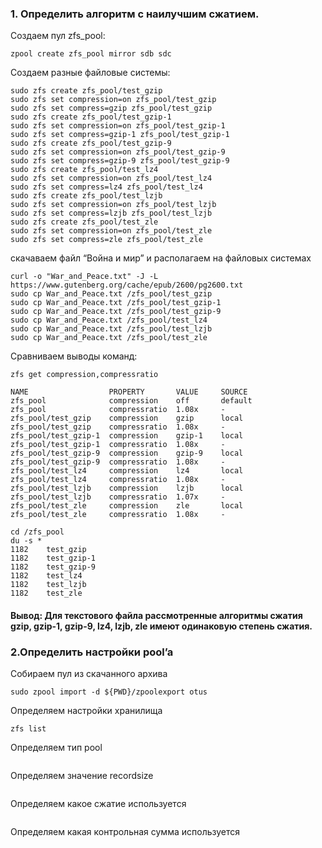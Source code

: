 ### 1. Определить алгоритм с наилучшим сжатием.

Создаем пул zfs_pool:
```
zpool create zfs_pool mirror sdb sdc
```
Создаем разные файловые системы:
```
sudo zfs create zfs_pool/test_gzip
sudo zfs set compression=on zfs_pool/test_gzip
sudo zfs set compress=gzip zfs_pool/test_gzip
sudo zfs create zfs_pool/test_gzip-1
sudo zfs set compression=on zfs_pool/test_gzip-1
sudo zfs set compress=gzip-1 zfs_pool/test_gzip-1
sudo zfs create zfs_pool/test_gzip-9
sudo zfs set compression=on zfs_pool/test_gzip-9
sudo zfs set compress=gzip-9 zfs_pool/test_gzip-9
sudo zfs create zfs_pool/test_lz4
sudo zfs set compression=on zfs_pool/test_lz4
sudo zfs set compress=lz4 zfs_pool/test_lz4
sudo zfs create zfs_pool/test_lzjb
sudo zfs set compression=on zfs_pool/test_lzjb
sudo zfs set compress=lzjb zfs_pool/test_lzjb
sudo zfs create zfs_pool/test_zle
sudo zfs set compression=on zfs_pool/test_zle
sudo zfs set compress=zle zfs_pool/test_zle
```
скачаваем файл “Война и мир” и располагаем на файловых системах
```
curl -o "War_and_Peace.txt" -J -L https://www.gutenberg.org/cache/epub/2600/pg2600.txt
sudo cp War_and_Peace.txt /zfs_pool/test_gzip
sudo cp War_and_Peace.txt /zfs_pool/test_gzip-1
sudo cp War_and_Peace.txt /zfs_pool/test_gzip-9
sudo cp War_and_Peace.txt /zfs_pool/test_lz4
sudo cp War_and_Peace.txt /zfs_pool/test_lzjb
sudo cp War_and_Peace.txt /zfs_pool/test_zle
```
Сравниваем выводы команд:
```
zfs get compression,compressratio

NAME                  PROPERTY       VALUE     SOURCE
zfs_pool              compression    off       default
zfs_pool              compressratio  1.08x     -
zfs_pool/test_gzip    compression    gzip      local
zfs_pool/test_gzip    compressratio  1.08x     -
zfs_pool/test_gzip-1  compression    gzip-1    local
zfs_pool/test_gzip-1  compressratio  1.08x     -
zfs_pool/test_gzip-9  compression    gzip-9    local
zfs_pool/test_gzip-9  compressratio  1.08x     -
zfs_pool/test_lz4     compression    lz4       local
zfs_pool/test_lz4     compressratio  1.08x     -
zfs_pool/test_lzjb    compression    lzjb      local
zfs_pool/test_lzjb    compressratio  1.07x     -
zfs_pool/test_zle     compression    zle       local
zfs_pool/test_zle     compressratio  1.08x     -
```
```
cd /zfs_pool
du -s *
1182	test_gzip
1182	test_gzip-1
1182	test_gzip-9
1182	test_lz4
1182	test_lzjb
1182	test_zle
```
#### Вывод: Для текстового файла рассмотренные алгоритмы сжатия gzip, gzip-1, gzip-9, lz4, lzjb, zle имеют одинаковую степень сжатия. 

### 2.Определить настройки pool’a
Собираем пул из скачанного архива
```
sudo zpool import -d ${PWD}/zpoolexport otus
```
Определяем настройки хранилища
```
zfs list
```

Определяем тип pool
```

```
Определяем значение recordsize
```

```
Определяем какое сжатие используется
```

```
Определяем какая контрольная сумма используется
```

```
